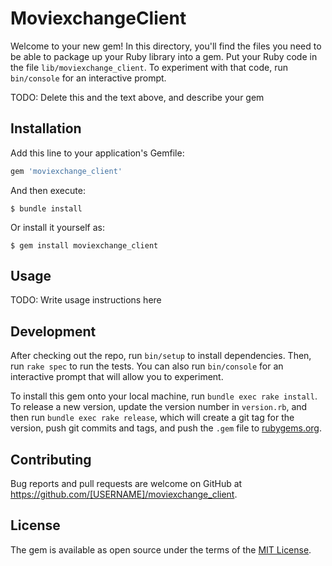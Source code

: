 # MoviexchangeClient

Welcome to your new gem! In this directory, you'll find the files you need to be able to package up your Ruby library into a gem. Put your Ruby code in the file `lib/moviexchange_client`. To experiment with that code, run `bin/console` for an interactive prompt.

TODO: Delete this and the text above, and describe your gem

## Installation

Add this line to your application's Gemfile:

```ruby
gem 'moviexchange_client'
```

And then execute:

    $ bundle install

Or install it yourself as:

    $ gem install moviexchange_client

## Usage

TODO: Write usage instructions here

## Development

After checking out the repo, run `bin/setup` to install dependencies. Then, run `rake spec` to run the tests. You can also run `bin/console` for an interactive prompt that will allow you to experiment.

To install this gem onto your local machine, run `bundle exec rake install`. To release a new version, update the version number in `version.rb`, and then run `bundle exec rake release`, which will create a git tag for the version, push git commits and tags, and push the `.gem` file to [rubygems.org](https://rubygems.org).

## Contributing

Bug reports and pull requests are welcome on GitHub at https://github.com/[USERNAME]/moviexchange_client.


## License

The gem is available as open source under the terms of the [MIT License](https://opensource.org/licenses/MIT).
